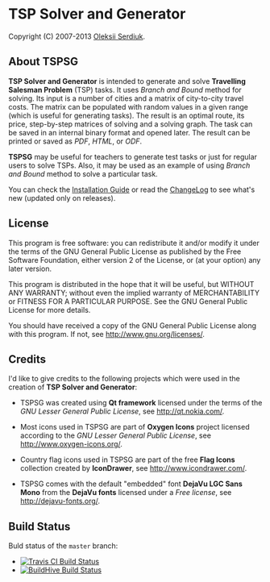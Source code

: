 TSP Solver and Generator
========================

Copyright (C) 2007-2013 [Oleksii Serdiuk](mailto:contacts@oleksii.name).


About TSPSG
-----------

**TSP Solver and Generator** is intended to generate and solve
**Travelling Salesman Problem** (TSP) tasks. It uses *Branch and Bound*
method for solving. Its input is a number of cities and a matrix of
city-to-city travel costs. The matrix can be populated with random
values in a given range (which is useful for generating tasks). The
result is an optimal route, its price, step-by-step matrices of solving
and a solving graph. The task can be saved in an internal binary format
and opened later. The result can be printed or saved as *PDF*, *HTML*,
or *ODF*.

**TSPSG** may be useful for teachers to generate test tasks or just for
regular users to solve TSPs. Also, it may be used as an example of using
*Branch and Bound* method to solve a particular task.

You can check the [Installation Guide](INSTALL.md) or read the
[ChangeLog](ChangeLog.md) to see what's new (updated only on releases).


License
-------

This program is free software: you can redistribute it and/or modify
it under the terms of the GNU General Public License as published by
the Free Software Foundation, either version 2 of the License, or
(at your option) any later version.

This program is distributed in the hope that it will be useful,
but WITHOUT ANY WARRANTY; without even the implied warranty of
MERCHANTABILITY or FITNESS FOR A PARTICULAR PURPOSE.  See the
GNU General Public License for more details.

You should have received a copy of the GNU General Public License
along with this program.  If not, see <http://www.gnu.org/licenses/>.


Credits
-------

I'd like to give credits to the following projects which were used in
the creation of **TSP Solver and Generator**:

  * TSPSG was created using **Qt framework** licensed under the terms of
    the *GNU Lesser General Public License*,
    see <http://qt.nokia.com/>.

  * Most icons used in TSPSG are part of **Oxygen Icons** project
    licensed according to the *GNU Lesser General Public License*,
    see <http://www.oxygen-icons.org/>.

  * Country flag icons used in TSPSG are part of the free **Flag Icons**
    collection created by **IconDrawer**,
    see <http://www.icondrawer.com/>.

  * TSPSG comes with the default "embedded" font **DejaVu LGC Sans
    Mono** from the **DejaVu fonts** licensed under a *Free license*,
    see <http://dejavu-fonts.org/>.


Build Status
------------

Buld status of the `master` branch:
  * [![Travis CI Build Status][tcimg]][Travis CI]
  * [![BuildHive Build Status][bhimg]][BuildHive]


[Travis CI]: https://travis-ci.org/leppa/tspsg
[BuildHive]: https://buildhive.cloudbees.com/job/leppa/job/tspsg/
[tcimg]: https://travis-ci.org/leppa/tspsg.png?branch=master
[bhimg]: https://buildhive.cloudbees.com/job/leppa/job/tspsg/badge/icon

<!--
$Id: $Format:%h %ai %an$ $
$URL: http://tspsg.info/ $
-->
